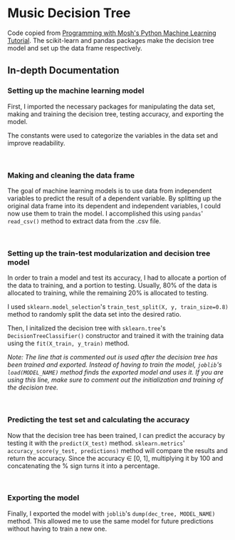 # Music Decision Tree

Code copied from [Programming with Mosh's Python Machine Learning Tutorial](https://www.youtube.com/watch?v=7eh4d6sabA0). The scikit-learn and pandas packages make the decision tree model and set up the data frame respectively.

## In-depth Documentation

### Setting up the machine learning model

First, I imported the necessary packages for manipulating the data set, making and training the decision tree, testing accuracy, and exporting the model.

The constants were used to categorize the variables in the data set and improve readability.

<br>

### Making and cleaning the data frame

The goal of machine learning models is to use data from independent variables to predict the result of a dependent variable. By splitting up the original data frame into its dependent and independent variables, I could now use them to train the model. I accomplished this using `pandas`' `read_csv()` method to extract data from the .csv file.

<br>

### Setting up the train-test modularization and decision tree model

In order to train a model and test its accuracy, I had to allocate a portion of the data to training, and a portion to testing. Usually, 80% of the data is allocated to training, while the remaining 20% is allocated to testing.

I used `sklearn.model_selection`'s `train_test_split(X, y, train_size=0.8)` method to randomly split the data set into the desired ratio.

Then, I initalized the decision tree with `sklearn.tree`'s `DecisionTreeClassifier()` constructor and trained it with the training data using the `fit(X_train, y_train)` method.

*Note: The line that is commented out is used after the decision tree has been trained and exported. Instead of having to train the model, `joblib`'s `load(MODEL_NAME)` method finds the exported model and uses it. If you are using this line, make sure to comment out the initialization and training of the decision tree.*

<br>

### Predicting the test set and calculating the accuracy

Now that the decision tree has been trained, I can predict the accuracy by testing it with the `predict(X_test)` method. `sklearn.metrics`' `accuracy_score(y_test, predictions)` method will compare the results and return the accuracy. Since the accuracy ∈ [0, 1], multiplying it by 100 and concatenating the % sign turns it into a percentage.

<br>

### Exporting the model

Finally, I exported the model with `joblib`'s `dump(dec_tree, MODEL_NAME)` method. This allowed me to use the same model for future predictions without having to train a new one.
